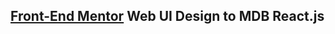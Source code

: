 ## [Front-End Mentor](https://www.frontendmentor.io/profile/GiannisJOHN) Web UI Design to MDB React.js
